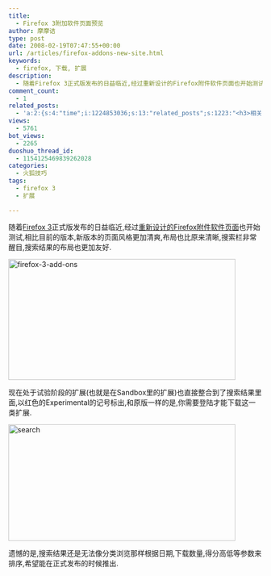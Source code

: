 ```yaml
---
title:
  - Firefox 3附加软件页面预览
author: 摩摩诘
type: post
date: 2008-02-19T07:47:55+00:00
url: /articles/firefox-addons-new-site.html
keywords:
  - firefox, 下载, 扩展
description:
  - 随着Firefox 3正式版发布的日益临近,经过重新设计的Firefox附件软件页面也开始测试,相比目前的版本,新版本的页面风格更加清爽,布局也比原来清晰,搜索栏非常醒目,搜索结果的布局也更加友好.
comment_count:
  - 1
related_posts:
  - 'a:2:{s:4:"time";i:1224853036;s:13:"related_posts";s:1223:"<h3>相关日志</h3><ul class="related_post"><li><a href="http://www.digglife.cn/articles/add-google-toolbar-functions-firefox3.html" title="给Firefox 3添加Google Toolbar的功能">给Firefox 3添加Google Toolbar的功能</a></li><li><a href="http://www.digglife.cn/articles/firefox-addons-weekly-issue3.html" title="一周Firefox扩展推荐-第三辑">一周Firefox扩展推荐-第三辑</a></li><li><a href="http://www.digglife.cn/articles/firefox-addons-weekly-issue2.html" title="一周Firefox扩展推荐-第二辑">一周Firefox扩展推荐-第二辑</a></li><li><a href="http://www.digglife.cn/articles/firefox-addons-weekly-issue1.html" title="一周Firefox扩展推荐-第一辑">一周Firefox扩展推荐-第一辑</a></li><li><a href="http://www.digglife.cn/articles/social-web-firefox-yoono.html" title="社会化浏览器扩展Yoono">社会化浏览器扩展Yoono</a></li><li><a href="http://www.digglife.cn/articles/firefox3-themes-download-windows-mac.html" title="Windows XP,Vista和Mac版Firefox 3主题下载">Windows XP,Vista和Mac版Firefox 3主题下载</a></li><li><a href="http://www.digglife.cn/articles/firefox3-download-day.html" title="Go Go Go!Firefox 3!">Go Go Go!Firefox 3!</a></li></ul>";}'
views:
  - 5761
bot_views:
  - 2265
duoshuo_thread_id:
  - 1154125469839262028
categories:
  - 火狐技巧
tags:
  - firefox 3
  - 扩展

---
```

随着<a href="https://www.digglife.net/articles/first-look-of-firefox3b3.html" target="_blank">Firefox 3</a>正式版发布的日益临近,经过<a href="https://preview.addons.mozilla.org/" title="重新设计的Firefox附件软件页面" target="_blank">重新设计的Firefox附件软件页面</a>也开始测试,相比目前的版本,新版本的页面风格更加清爽,布局也比原来清晰,搜索栏非常醒目,搜索结果的布局也更加友好.

<!--more-->

[<img src="http://digglife.qiniudn.com/wp-content/uploads/3/379/2008/02/firefox-3-add-ons-thumb.png" style="border: 0px none " alt="firefox-3-add-ons" border="0" height="240" width="450" />][1]

现在处于试验阶段的扩展(也就是在Sandbox里的扩展)也直接整合到了搜索结果里面,以红色的Experimental的记号标出,和原版一样的是,你需要登陆才能下载这一类扩展.

[<img src="http://digglife.qiniudn.com/wp-content/uploads/3/379/2008/02/search-thumb.png" style="border: 0px none " alt="search" border="0" height="231" width="450" />][2]

遗憾的是,搜索结果还是无法像分类浏览那样根据日期,下载数量,得分高低等参数来排序,希望能在正式发布的时候推出.

 [1]: https://www.digglife.net/wp-content/uploads/3/379/2008/02/firefox-3-add-ons.png
 [2]: https://www.digglife.net/wp-content/uploads/3/379/2008/02/search.png